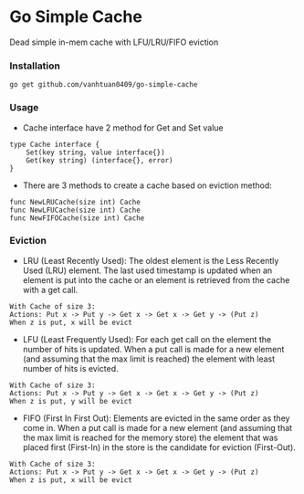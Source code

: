 # Go Simple Cache

Dead simple in-mem cache with LFU/LRU/FIFO eviction

### Installation

```
go get github.com/vanhtuan0409/go-simple-cache
```

### Usage

* Cache interface have 2 method for Get and Set value

```
type Cache interface {
	Set(key string, value interface{})
	Get(key string) (interface{}, error)
}
```

* There are 3 methods to create a cache based on eviction method:

```
func NewLRUCache(size int) Cache
func NewLFUCache(size int) Cache
func NewFIFOCache(size int) Cache
```

### Eviction

* LRU (Least Recently Used): The oldest element is the Less Recently Used (LRU) element. The last used timestamp is updated when an element is put into the cache or an element is retrieved from the cache with a get call.

```
With Cache of size 3:
Actions: Put x -> Put y -> Get x -> Get x -> Get y -> (Put z)
When z is put, x will be evict
```

* LFU (Least Frequently Used): For each get call on the element the number of hits is updated. When a put call is made for a new element (and assuming that the max limit is reached) the element with least number of hits is evicted.

```
With Cache of size 3:
Actions: Put x -> Put y -> Get x -> Get x -> Get y -> (Put z)
When z is put, y will be evict
```

* FIFO (First In First Out): Elements are evicted in the same order as they come in. When a put call is made for a new element (and assuming that the max limit is reached for the memory store) the element that was placed first (First-In) in the store is the candidate for eviction (First-Out).

```
With Cache of size 3:
Actions: Put x -> Put y -> Get x -> Get x -> Get y -> (Put z)
When z is put, x will be evict
```
